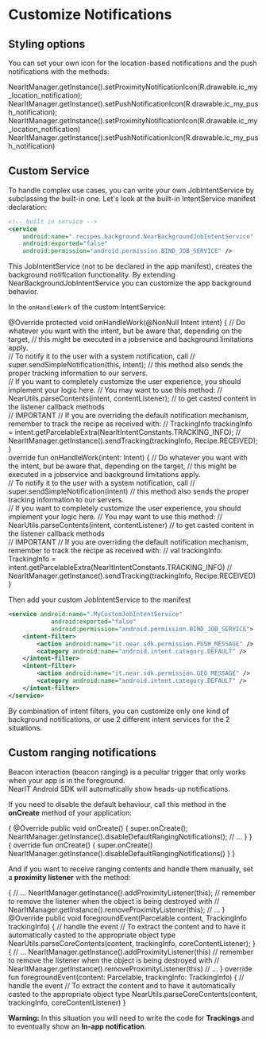 # Customize Notifications

## Styling options
You can set your own icon for the location-based notifications and the push notifications with the methods:
<div class="code-java">
NearItManager.getInstance().setProximityNotificationIcon(R.drawable.ic_my_location_notification);
NearItManager.getInstance().setPushNotificationIcon(R.drawable.ic_my_push_notification);
</div>
<div class="code-kotlin">
NearItManager.getInstance().setProximityNotificationIcon(R.drawable.ic_my_location_notification)
NearItManager.getInstance().setPushNotificationIcon(R.drawable.ic_my_push_notification)
</div>

## Custom Service
To handle complex use cases, you can write your own JobIntentService by subclassing the built-in one.
Let's look at the built-in IntentService manifest declaration:
```xml
<!-- built in service -->
<service
    android:name=".recipes.background.NearBackgroundJobIntentService"
    android:exported="false"
    android:permission="android.permission.BIND_JOB_SERVICE" />
```
This JobIntentService (not to be declared in the app manifest), creates the background notification functionality.
By extending NearBackgroundJobIntentService you can customize the app background behavior.

In the `onHandleWork` of the custom IntentService:
<div class="code-java">
@Override
protected void onHandleWork(@NonNull Intent intent) { 
//  Do whatever you want with the intent, but be aware that, depending on the target,
//  this might be executed in a jobservice and background limitations apply.<br>
//  To notify it to the user with a system notification, call 
//  super.sendSimpleNotification(this, intent);
//  this method also sends the proper tracking information to our servers.<br>
//  If you want to completely customize the user experience, you should implement your logic here.
//  You may want to use this method:
//  NearUtils.parseContents(intent, contentListener); // to get casted content in the listener callback methods<br>
//  IMPORTANT
//  If you are overriding the default notification mechanism, remember to track the recipe as received with:
//  TrackingInfo trackingInfo = intent.getParcelableExtra(NearItIntentConstants.TRACKING_INFO);
//  NearItManager.getInstance().sendTracking(trackingInfo, Recipe.RECEIVED);
}
</div>
<div class="code-kotlin">
override fun onHandleWork(intent: Intent) {
//  Do whatever you want with the intent, but be aware that, depending on the target,
//  this might be executed in a jobservice and background limitations apply.<br>
//  To notify it to the user with a system notification, call 
//  super.sendSimpleNotification(intent)
//  this method also sends the proper tracking information to our servers.<br>
//  If you want to completely customize the user experience, you should implement your logic here.
//  You may want to use this method:
//  NearUtils.parseContents(intent, contentListener) // to get casted content in the listener callback methods<br>
//  IMPORTANT
//  If you are overriding the default notification mechanism, remember to track the recipe as received with:
//  val trackingInfo: TrackingInfo = intent.getParcelableExtra(NearItIntentConstants.TRACKING_INFO)
//  NearItManager.getInstance().sendTracking(trackingInfo, Recipe.RECEIVED)
}
</div>

Then add your custom JobIntentService to the manifest
```xml
<service android:name=".MyCustomJobIntentService"
            android:exported="false"
            android:permission="android.permission.BIND_JOB_SERVICE">
    <intent-filter>
        <action android:name="it.near.sdk.permission.PUSH_MESSAGE" />
        <category android:name="android.intent.category.DEFAULT" />
    </intent-filter>
    <intent-filter>
        <action android:name="it.near.sdk.permission.GEO_MESSAGE" />
        <category android:name="android.intent.category.DEFAULT" />
    </intent-filter>
</service>
```

By combination of intent filters, you can customize only one kind of background notifications, or use 2 different intent services for the 2 situations.

## Custom ranging notifications
Beacon interaction (beacon ranging) is a peculiar trigger that only works when your app is in the foreground.<br>
NearIT Android SDK will automatically show heads-up notifications.

If you need to disable the default behaviour, call this method in the **onCreate** method of your application: 
<div class="code-java">
{
    @Override
    public void onCreate() {
        super.onCreate();
        NearItManager.getInstance().disableDefaultRangingNotifications();
        // ...
    }
}
</div>
<div class="code-kotlin">
{
    override fun onCreate() {
        super.onCreate()
        NearItManager.getInstance().disableDefaultRangingNotifications()
    }
}
</div>

    
And if you want to receive ranging contents and handle them manually, set a **proximity listener** with the method:
<div class="code-java">
{
    //  ...
    NearItManager.getInstance().addProximityListener(this);
    // remember to remove the listener when the object is being destroyed with 
    // NearItManager.getInstance().removeProximityListener(this);
    //  ...
}
@Override
public void foregroundEvent(Parcelable content, TrackingInfo trackingInfo) {
    // handle the event
    // To extract the content and to have it automatically casted to the appropriate object type
    NearUtils.parseCoreContents(content, trackingInfo, coreContentListener);
}
</div>
<div class="code-kotlin">
{
    //  ...
    NearItManager.getInstance().addProximityListener(this)
    // remember to remove the listener when the object is being destroyed with 
    // NearItManager.getInstance().removeProximityListener(this)
    //  ...
}
override fun foregroundEvent(content: Parcelable, trackingInfo: TrackingInfo) {
    // handle the event
    // To extract the content and to have it automatically casted to the appropriate object type
    NearUtils.parseCoreContents(content, trackingInfo, coreContentListener)
}
</div>


**Warning:** In this situation you will need to write the code for **Trackings** and to eventually show an **In-app notification**.
